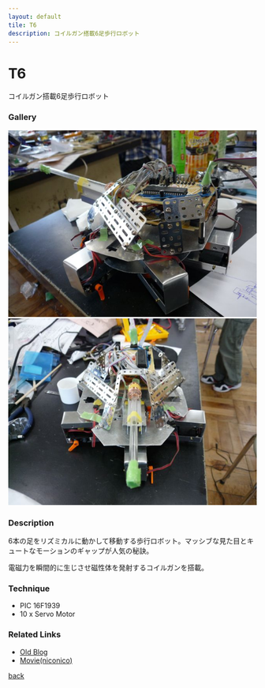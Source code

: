 ```yaml
---
layout: default
tile: T6
description: コイルガン搭載6足歩行ロボット
---
```

# T6

コイルガン搭載6足歩行ロボット

### Gallery

  ![](/img/2014/t6.jpg)
  ![](/img/2014/t62.jpg)

### Description

  6本の足をリズミカルに動かして移動する歩行ロボット。マッシブな見た目とキュートなモーションのギャップが人気の秘訣。

  電磁力を瞬間的に生じさせ磁性体を発射するコイルガンを搭載。

### Technique

  * PIC 16F1939
  * 10 x Servo Motor

### Related Links

  * [Old Blog](http://sparks-row.blogspot.jp/2012/04/blog-post.html)
  * [Movie(niconico)](http://www.nicovideo.jp/watch/sm17568642)

[back](/)